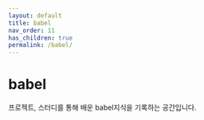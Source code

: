 ```yaml
---
layout: default
title: babel
nav_order: 11
has_children: true
permalink: /babel/
---
```


# babel
프로젝트, 스터디를 통해 배운 babel지식을 기록하는 공간입니다.